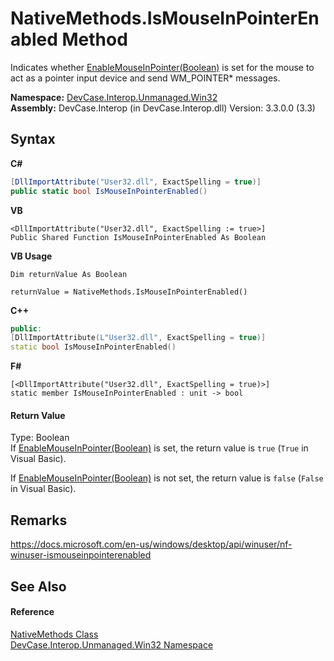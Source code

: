 # NativeMethods.IsMouseInPointerEnabled Method 
 

Indicates whether <a href="M_DevCase_Interop_Unmanaged_Win32_NativeMethods_EnableMouseInPointer">EnableMouseInPointer(Boolean)</a> is set for the mouse to act as a pointer input device and send WM_POINTER* messages.

**Namespace:**&nbsp;<a href="N_DevCase_Interop_Unmanaged_Win32">DevCase.Interop.Unmanaged.Win32</a><br />**Assembly:**&nbsp;DevCase.Interop (in DevCase.Interop.dll) Version: 3.3.0.0 (3.3)

## Syntax

**C#**<br />
``` C#
[DllImportAttribute("User32.dll", ExactSpelling = true)]
public static bool IsMouseInPointerEnabled()
```

**VB**<br />
``` VB
<DllImportAttribute("User32.dll", ExactSpelling := true>]
Public Shared Function IsMouseInPointerEnabled As Boolean
```

**VB Usage**<br />
``` VB Usage
Dim returnValue As Boolean

returnValue = NativeMethods.IsMouseInPointerEnabled()
```

**C++**<br />
``` C++
public:
[DllImportAttribute(L"User32.dll", ExactSpelling = true)]
static bool IsMouseInPointerEnabled()
```

**F#**<br />
``` F#
[<DllImportAttribute("User32.dll", ExactSpelling = true)>]
static member IsMouseInPointerEnabled : unit -> bool 

```


#### Return Value
Type: Boolean<br />If <a href="M_DevCase_Interop_Unmanaged_Win32_NativeMethods_EnableMouseInPointer">EnableMouseInPointer(Boolean)</a> is set, the return value is `true` (`True` in Visual Basic). 

 If <a href="M_DevCase_Interop_Unmanaged_Win32_NativeMethods_EnableMouseInPointer">EnableMouseInPointer(Boolean)</a> is not set, the return value is `false` (`False` in Visual Basic).

## Remarks
<a href="https://docs.microsoft.com/en-us/windows/desktop/api/winuser/nf-winuser-ismouseinpointerenabled" target="_blank">https://docs.microsoft.com/en-us/windows/desktop/api/winuser/nf-winuser-ismouseinpointerenabled</a>

## See Also


#### Reference
<a href="T_DevCase_Interop_Unmanaged_Win32_NativeMethods">NativeMethods Class</a><br /><a href="N_DevCase_Interop_Unmanaged_Win32">DevCase.Interop.Unmanaged.Win32 Namespace</a><br />
